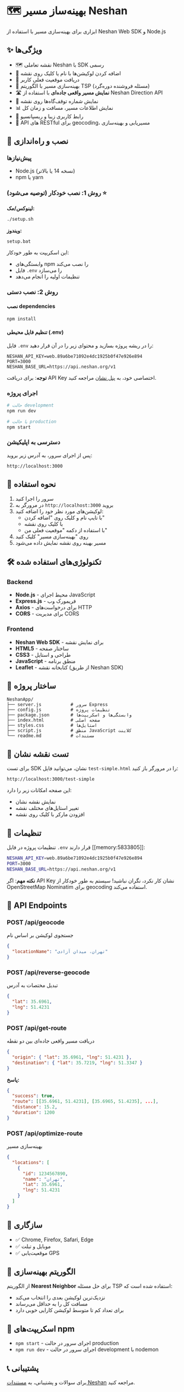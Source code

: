 # 🗺️ بهینه‌ساز مسیر Neshan

ابزاری برای بهینه‌سازی مسیر با استفاده از Neshan Web SDK و Node.js

## ✨ ویژگی‌ها

- 🗺️ نقشه تعاملی Neshan با SDK رسمی
- 📍 اضافه کردن لوکیشن‌ها با نام یا کلیک روی نقشه
- 📱 دریافت موقعیت فعلی کاربر
- 🚀 بهینه‌سازی مسیر با الگوریتم TSP (مسئله فروشنده دوره‌گرد)
- 🛣️ **نمایش مسیر واقعی جاده‌ای** با استفاده از Neshan Direction API
- 🔢 نمایش شماره توقف‌گاه‌ها روی نقشه
- 📊 نمایش اطلاعات مسیر، مسافت و زمان کل
- 🎨 رابط کاربری زیبا و ریسپانسیو
- 🔧 API های RESTful برای geocoding، مسیریابی و بهینه‌سازی

## 🚀 نصب و راه‌اندازی

### پیش‌نیازها
- Node.js (نسخه 14 یا بالاتر)
- npm یا yarn

### روش 1: نصب خودکار (توصیه می‌شود) ⭐

**لینوکس/مک:**
```bash
./setup.sh
```

**ویندوز:**
```cmd
setup.bat
```

این اسکریپت به طور خودکار:
- وابستگی‌های npm را نصب می‌کند
- فایل `.env` را می‌سازد
- تنظیمات اولیه را انجام می‌دهد

### روش 2: نصب دستی

#### نصب dependencies
```bash
npm install
```

#### تنظیم فایل محیطی (.env)
فایل `.env` را در ریشه پروژه بسازید و محتوای زیر را در آن قرار دهید:

```env
NESHAN_API_KEY=web.89a6be71092e4dc1925b0f47e926e894
PORT=3000
NESHAN_BASE_URL=https://api.neshan.org/v1
```

**توجه**: برای دریافت API Key اختصاصی خود، به [پنل نشان](https://platform.neshan.org) مراجعه کنید.

### اجرای پروژه
```bash
# حالت development
npm run dev

# یا حالت production
npm start
```

### دسترسی به اپلیکیشن
پس از اجرای سرور، به آدرس زیر بروید:
```
http://localhost:3000
```

## 🚀 نحوه استفاده

1. سرور را اجرا کنید
2. در مرورگر به `http://localhost:3000` بروید
3. لوکیشن‌های مورد نظر خود را اضافه کنید:
   - با تایپ نام و کلیک روی "اضافه کردن"
   - با کلیک روی نقشه
   - با استفاده از دکمه "موقعیت فعلی من"
4. روی "بهینه‌سازی مسیر" کلیک کنید
5. مسیر بهینه روی نقشه نمایش داده می‌شود

## 🛠️ تکنولوژی‌های استفاده شده

### Backend
- **Node.js** - محیط اجرای JavaScript
- **Express.js** - فریمورک وب
- **Axios** - برای درخواست‌های HTTP
- **CORS** - برای مدیریت CORS

### Frontend
- **Neshan Web SDK** - برای نمایش نقشه
- **HTML5** - ساختار صفحه
- **CSS3** - طراحی و استایل
- **JavaScript** - منطق برنامه
- **Leaflet** - کتابخانه نقشه (از طریق Neshan SDK)

## 📁 ساختار پروژه

```
NeshanApp/
├── server.js           # سرور Express
├── config.js           # تنظیمات پروژه
├── package.json        # وابستگی‌ها و اسکریپت‌ها
├── index.html          # صفحه اصلی
├── styles.css          # استایل‌ها
├── script.js           # منطق JavaScript کلاینت
└── readme.md           # مستندات
```

## 🧪 تست نقشه نشان

برای تست SDK نشان، می‌توانید فایل `test-simple.html` را در مرورگر باز کنید:
```
http://localhost:3000/test-simple
```

این صفحه امکانات زیر را دارد:
- نمایش نقشه نشان
- تغییر استایل‌های مختلف نقشه
- افزودن مارکر با کلیک روی نقشه

## 🔧 تنظیمات

تنظیمات پروژه در فایل `.env` قرار دارند [[memory:5833805]]:
```bash
NESHAN_API_KEY=web.89a6be71092e4dc1925b0f47e926e894
PORT=3000
NESHAN_BASE_URL=https://api.neshan.org/v1
```

**نکته مهم**: اگر API Key نشان کار نکرد، نگران نباشید! سیستم به طور خودکار از OpenStreetMap Nominatim برای geocoding استفاده می‌کند.

## 📡 API Endpoints

### POST /api/geocode
جستجوی لوکیشن بر اساس نام
```json
{
  "locationName": "تهران، میدان آزادی"
}
```

### POST /api/reverse-geocode
تبدیل مختصات به آدرس
```json
{
  "lat": 35.6961,
  "lng": 51.4231
}
```

### POST /api/get-route
دریافت مسیر واقعی جاده‌ای بین دو نقطه
```json
{
  "origin": { "lat": 35.6961, "lng": 51.4231 },
  "destination": { "lat": 35.7219, "lng": 51.3347 }
}
```

**پاسخ:**
```json
{
  "success": true,
  "route": [[35.6961, 51.4231], [35.6965, 51.4235], ...],
  "distance": 15.2,
  "duration": 1200
}
```

### POST /api/optimize-route
بهینه‌سازی مسیر
```json
{
  "locations": [
    {
      "id": 1234567890,
      "name": "تهران",
      "lat": 35.6961,
      "lng": 51.4231
    }
  ]
}
```

## 📱 سازگاری

- ✅ Chrome, Firefox, Safari, Edge
- ✅ موبایل و تبلت
- ✅ موقعیت‌یابی GPS

## 🎯 الگوریتم بهینه‌سازی

از الگوریتم **Nearest Neighbor** برای حل مسئله TSP استفاده شده است که:
- نزدیک‌ترین لوکیشن بعدی را انتخاب می‌کند
- مسافت کل را به حداقل می‌رساند
- برای تعداد کم تا متوسط لوکیشن کارایی خوبی دارد

## 🚀 اسکریپت‌های npm

- `npm start` - اجرای سرور در حالت production
- `npm run dev` - اجرای سرور در حالت development با nodemon

## 📞 پشتیبانی

برای سوالات و پشتیبانی، به [مستندات Neshan](https://platform.neshan.org/sdk/web-sdk-getting-started/) مراجعه کنید.